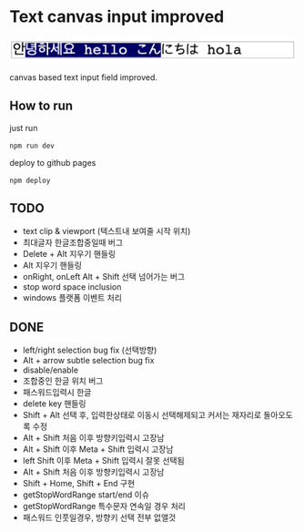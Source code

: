 # Text canvas input improved

![Alt text](./meta/sample.png "Title")

canvas based text input field improved.

## How to run

just run

```
npm run dev
```

deploy to github pages

```
npm deploy
```

## TODO

- text clip & viewport (텍스트내 보여줄 시작 위치)
- 최대글자 한글조합중일때 버그
- Delete + Alt 지우기 핸들링
- Alt 지우기 핸들링
- onRight, onLeft Alt + Shift 선택 넘어가는 버그
- stop word space inclusion
- windows 플랫폼 이벤트 처리

## DONE

- left/right selection bug fix (선택방향)
- Alt + arrow subtle selection bug fix
- disable/enable
- 조합중인 한글 위치 버그
- 패스워드입력시 한글
- delete key 핸들링
- Shift + Alt 선택 후, 입력한상태로 이동시 선택해제되고 커서는 재자리로 돌아오도록 수정
- Alt + Shift 처음 이후 방향키입력시 고장남
- Alt + Shift 이후 Meta + Shift 입력시 고장남
- left Shift 이후 Meta + Shift 입력시 잘못 선택됨
- Alt + Shift 처음 이후 방향키입력시 고장남
- Shift + Home, Shift + End 구현
- getStopWordRange start/end 이슈
- getStopWordRange 특수문자 연속일 경우 처리
- 패스워드 인풋일경우, 방향키 선택 전부 없앨것
